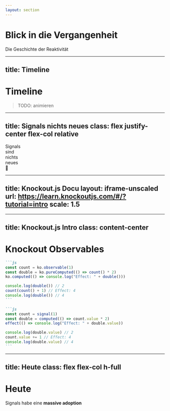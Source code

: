 ```yaml
---
layout: section
---
```


# Blick in die Vergangenheit

Die Geschichte der Reaktivität

---
title: Timeline
---

# Timeline

> TODO: animieren

<Timeline />

<!--
- 1969: [LANPAR](https://www.historyofinformation.com/detail.php?id=5478)
- 1985: Excel
- 2010: Angular, Barebone, Knockout
- 2013: React
- 2021: SolidJS v1 (Signals)
-->

<!--
Knockout.js (July 2010), Backbone.js (October 2010), Angular.js (October 2010)
Angular's Dirty Checking, Backbone's model-driven re-renders, and Knockout's fine-grained updates
-->

<!--
Knockout hatte schon fine-grained updates, aber es gabe viele foot-gun Probleme.
React hat dann einen anderen Approch genommen und anstatt fine-grained ein "wir renden alles neu" gemacht.
Signals haben es geschafft die fine-grained updates Probleme zu lösen.
-->

---
title: Signals nichts neues
class: flex justify-center flex-col relative
---

<div class="*:text-30 *:leading-[0.8em] *:font-bold">
    <div v-click>Signals</div>
    <div v-click>sind</div>
    <div v-click class="color-orange -mt-4 font-italic">nichts</div>
    <div v-click class="color-orange -mt-6">neues</div>
</div>

<div v-click class="absolute text-60 right-40 rotate-20">🤯</div>

---
title: Knockout.js Docu
layout: iframe-unscaled
url: https://learn.knockoutjs.com/#/?tutorial=intro
scale: 1.5
---

---
title: Knockout.js Intro
class: content-center
---

# Knockout Observables

````md magic-move
```js
const count = ko.observable(1)
const double = ko.pureComputed(() => count() * 2)
ko.computed(() => console.log("Effect: " + double()))

console.log(double()) // 2
count(count() + 1) // Effect: 4
console.log(double()) // 4
```

```js
const count = signal(1)
const double = computed(() => count.value * 2)
effect(() => console.log("Effect: " + double.value))

console.log(double.value) // 2
count.value += 1 // Effect: 4
console.log(double.value) // 4
```
````

<!--
Wollen wir hier wirlich den Vergleich ziehen?
-->

---
title: Heute
class: flex flex-col h-full
---

# Heute

Signals habe eine **massive adoption**

<!-- Vue, Svelte, Angular, SolidJS, Preact, Lit, Javascript :o -->

<div class="relative grow-1">
    <logos-vue          v-click class="absolute size-35 top-[5%]  left-[5%]"  v-motion :enter="{ x: 0, y: 0 }"  :initial="{ x: -80, y: -80 }" />
    <logos-svelte-icon  v-click class="absolute size-35 -top-[5%]  left-[52%]" v-motion :enter="{ x: 0, y: 0 }" :initial="{ y: -80 }" />
    <logos-angular-icon v-click class="absolute size-18 top-[70%] left-[70%]" v-motion :enter="{ x: 0, y: 0 }" :initial="{ y: 80, x: 80 }" />
    <logos-solidjs-icon v-click class="absolute size-45 top-[10%] left-[75%]" v-motion :enter="{ x: 0, y: 0 }" :initial="{ x: 80 }" />
    <logos-preact       v-click class="absolute size-28 top-[55%] left-[50%]" v-motion :enter="{ x: 0, y: 0 }" :initial="{ y: 80 }" />
    <logos-lit-icon     v-click class="absolute size-22 top-[55%] left-[12%]" v-motion :enter="{ x: 0, y: 0 }" :initial="{ x: -80, y: 80 }" />
    <logos-javascript   v-click class="absolute size-40 top-[22%] left-[27%]" v-motion :enter="{ x: 0, y: 0 }" :initial="{ y: -80 }" />
</div>

<!--
Performance ist einfach so viel besser mit Signals + Fine-grained Updates
    V-DOM kann da nicht mithalten
    https://www.youtube.com/watch?v=kkUuaqDBSqA&t=5655s
-->
